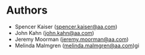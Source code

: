 # Authors

- Spencer Kaiser (spencer.kaiser@aa.com)
- John Kahn (john.kahn@aa.com)
- Jeremy Moorman (jeremy.moorman@aa.com)
- Melinda Malmgren (melinda.malmgren@aa.com)gi